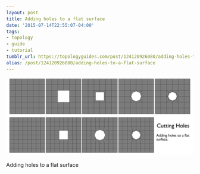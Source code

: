 ```yaml
---
layout: post
title: Adding holes to a flat surface
date: '2015-07-14T22:55:07-04:00'
tags:
- topology
- guide
- tutorial
tumblr_url: https://topologyguides.com/post/124120926080/adding-holes-to-a-flat-surface
alias: /post/124120926080/adding-holes-to-a-flat-surface
---
```

 ![](/assets/img/124120926080.png)  

Adding holes to a flat surface
